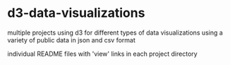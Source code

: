 # d3-data-visualizations

multiple projects using d3 for different types of data visualizations using a variety of public data in json and csv format

individual README files with 'view' links in each project directory
